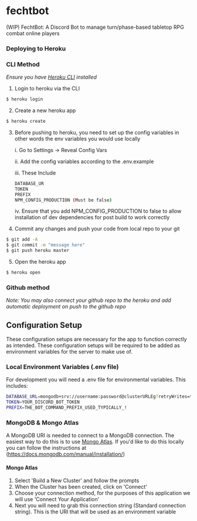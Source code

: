 # fechtbot
(WIP) FechtBot: A Discord Bot to manage turn/phase-based tabletop RPG combat online players


### Deploying to Heroku


### CLI Method

_Ensure you have [Heroku CLI](https://devcenter.heroku.com/articles/heroku-cli) installed_

1. Login to heroku via the CLI

```bash
$ heroku login
```

2. Create a new heroku app

```bash
$ heroku create
```

3. Before pushing to heroku, you need to set up the config variables in other words the env variables you would use locally

    i. Go to Settings -> Reveal Config Vars

    ii. Add the config variables according to the .env.example

    iii. These Include

    ```bash
    DATABASE_UR
	TOKEN
	PREFIX
	NPM_CONFIG_PRODUCTION (Must be false)
    ```

    iv. Ensure that you add NPM_CONFIG_PRODUCTION to false to allow installation of dev dependencies for post build to work correctly

4. Commit any changes and push your code from local repo to your git
```bash
$ git add -A 
$ git commit -m "message here"
$ git push heroku master
```

5. Open the heroku app

```bash
$ heroku open
```

### Github method

_Note: You may also connect your github repo to the heroku and add automatic deployment on push to the github repo_


## Configuration Setup

These configuration setups are necessary for the app to function correctly as intended. These configuration setups will be required to be added as environment variables for the server to make use of.

### Local Environment Variables (.env file)
For development you will need a .env file for environmental variables. This includes:

```bash
DATABASE_URL=mongodb+srv://username:password@clusterURLEg?retryWrites=true
TOKEN=YOUR_DISCORD_BOT_TOKEN
PREFIX=THE_BOT_COMMAND_PREFIX_USED_TYPICALLY_!
```


### MongoDB & Mongo Atlas

A MongoDB URI is needed to connect to a MongoDB connection. The easiest way to do this is to use [Mongo Atlas](https://www.mongodb.com/cloud/atlas). If you'd like to do this locally you can follow the instructions at (https://docs.mongodb.com/manual/installation/)

#### Mongo Atlas

1. Select 'Build a New Cluster' and follow the prompts
2. When the Cluster has been created, click on 'Connect'
3. Choose your connection method, for the purposes of this application we will use 'Connect Your Application'
4. Next you will need to grab this connection string (Standard connection string). This is the URI that will be used as an environment variable
